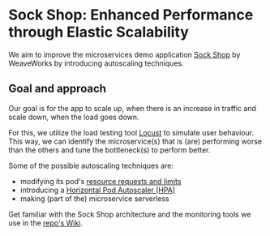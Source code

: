 # Sock Shop: Enhanced Performance through Elastic Scalability

We aim to improve the microservices demo application [Sock Shop](https://github.com/microservices-demo/microservices-demo) by WeaveWorks by introducing autoscaling techniques.

## Goal and approach
Our goal is for the app to scale up, when there is an increase in traffic and scale down, when the load goes down.

For this, we utilize the load testing tool [Locust](https://github.com/locustio/locust) to simulate user behaviour. This way, we can identify the microservice(s) that is (are) performing worse than the others and tune the bottleneck(s) to perform better.

Some of the possible autoscaling techniques are:
- modifying its pod's [resource requests and limits](https://kubernetes.io/docs/concepts/configuration/manage-resources-containers/#requests-and-limits)
- introducing a [Horizontal Pod Autoscaler (HPA)](https://kubernetes.io/docs/tasks/run-application/horizontal-pod-autoscale/)
- making (part of the) microservice serverless

Get familiar with the Sock Shop architecture and the monitoring tools we use in the [repo's Wiki](https://github.com/Smoothex/cnae-sockshop/wiki).
